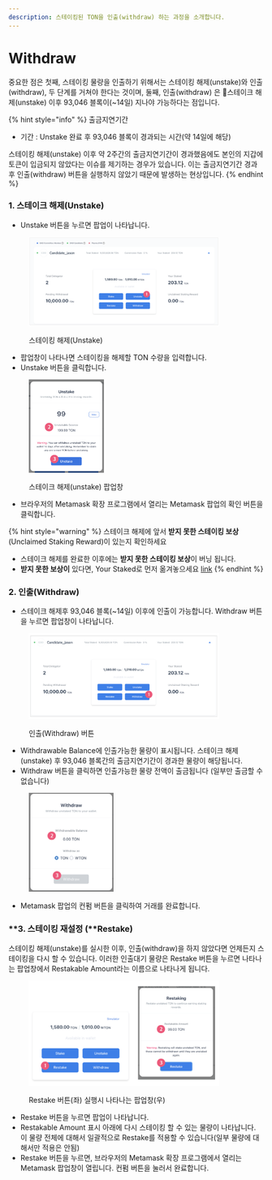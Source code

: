 ```yaml
---
description: 스테이킹된 TON을 인출(withdraw) 하는 과정을 소개합니다.
---
```


# Withdraw

중요한 점은 첫째, 스테이킹 물량을 인출하기 위해서는 스테이킹 해제(unstake)와 인출(withdraw), 두 단계를 거쳐야 한다는 것이며, 둘째, 인출(withdraw) 은 스테이크 해제(unstake) 이후 93,046 블록이(\~14일) 지나야 가능하다는 점입니다.&#x20;

{% hint style="info" %}
출금지연기간

* 기간 : Unstake 완료 후 93,046 블록이 경과되는 시간(약 14일에 해당)



스테이킹 해제(unstake) 이후 약 2주간의 출금지연기간이 경과했음에도 본인의 지갑에 토큰이 입금되지 않았다는 이슈를 제기하는 경우가 있습니다. 이는 출금지연기간 경과 후 인출(withdraw) 버튼을 실행하지 않았기 때문에 발생하는 현상입니다.&#x20;
{% endhint %}

### &#x20;1. 스테이크 해제(Unstake)

* Unstake 버튼을 누르면 팝업이 나타납니다.&#x20;

<figure><img src="../../../.gitbook/assets/image (352).png" alt="" width="375"><figcaption><p>스테이킹 해제(Unstake)</p></figcaption></figure>

* 팝업창이 나타나면 스테이킹을 해제할 TON 수량을 입력합니다.
* Unstake 버튼을 클릭합니다.&#x20;

<figure><img src="../../../.gitbook/assets/image (354).png" alt="" width="148"><figcaption><p>스테이크 해제(unstake) 팝업창</p></figcaption></figure>

* 브라우저의 Metamask 확장 프로그램에서 열리는 Metamask 팝업의 확인 버튼을 클릭합니다.&#x20;

{% hint style="warning" %}
&#x20;스테이크 해제에 앞서 **받지 못한 스테이킹 보상**(Unclaimed Staking Reward)이 있는지 확인하세요&#x20;

* 스테이크 해제를 완료한 이후에는 **받지 못한 스테이킹 보상**이 버닝 됩니다.&#x20;
* **받지 못한 보상이** 있다면, Your Staked로 먼저 옮겨놓으세요 [link](staking-reward.md)
{% endhint %}

### &#x20;2. 인출(Withdraw)

* 스테이크 해제후 93,046 블록(\~14일) 이후에 인출이 가능합니다. Withdraw 버튼을 누르면 팝업창이 나타납니다.&#x20;

<figure><img src="../../../.gitbook/assets/image (355).png" alt="" width="375"><figcaption><p>인출(Withdraw) 버튼</p></figcaption></figure>

* Withdrawable Balance에 인출가능한 물량이 표시됩니다. 스테이크 해제(unstake) 후  93,046 블록간의 출금지연기간이 경과한 물량이 해당됩니다.
* Withdraw 버튼을 클릭하면 인출가능한 물량 전액이 출금됩니다 (일부만 출금할 수 없습니다)

<figure><img src="../../../.gitbook/assets/image (357).png" alt="" width="167"><figcaption></figcaption></figure>

* Metamask 팝업의 컨펌 버튼을 클릭하여 거래를 완료합니다.&#x20;

### **3. 스테이킹 재설정 (**Restake)

스테이킹 해제(unstake)를 실시한 이후, 인출(withdraw)을 하지 않았다면 언제든지 스테이킹을 다시 할 수 있습니다. 이러한 인출대기 물량은 Restake 버튼을 누르면 나타나는 팝업창에서 Restakable Amount라는 이름으로 나타나게 됩니다.&#x20;

<figure><img src="../../../.gitbook/assets/image (347).png" alt="" width="375"><figcaption><p>Restake 버튼(좌) 실행시 나타나는 팝업창(우)</p></figcaption></figure>

* Restake 버튼을 누르면 팝업이 나타납니다.&#x20;
* Restakable Amount 표시 아래에 다시 스테이킹 할 수 있는 물량이 나타납니다. 이 물량 전체에 대해서 일괄적으로 Restake를 적용할 수 있습니다(일부 물량에 대해서만 적용은 안됨)
* Restake 버튼을 누르면, 브라우저의 Metamask 확장 프로그램에서 열리는 Metamask 팝업창이 열립니다.  컨펌 버튼을 눌러서 완료합니다.&#x20;

